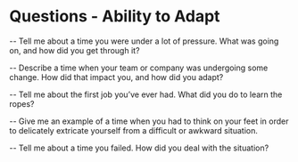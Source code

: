 # Questions - Ability to Adapt

-- Tell me about a time you were under a lot of pressure. What was going on, and how did you get through it?

-- Describe a time when your team or company was undergoing some change. How did that impact you, and how did you adapt?

-- Tell me about the first job you’ve ever had. What did you do to learn the ropes?

-- Give me an example of a time when you had to think on your feet in order to delicately extricate yourself from a difficult or awkward situation.

-- Tell me about a time you failed. How did you deal with the situation?
